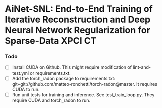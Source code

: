 # AiNet-SNL: End-to-End Training of Iterative Reconstruction and Deep Neural Network Regularization for Sparse-Data XPCI CT

### Todo
- [ ] Install CUDA on Github. This might require modification of lint-and-test.yml or requirements.txt.
- [ ] Add the torch_radon package to requirements.txt:
    git+git://github.com/matteo-ronchetti/torch-radon@master.
    It requires CUDA to run.
- [ ] Run unit tests for training and inference. See test_train_loop.py. They require CUDA and torch_radon to run.